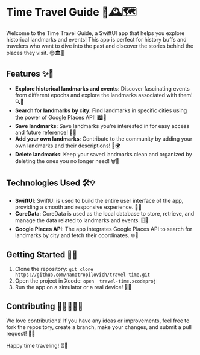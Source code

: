 # Time Travel Guide 🚀🕰️🗺️

Welcome to the Time Travel Guide, a SwiftUI app that helps you explore historical landmarks and events! This app is perfect for history buffs and travelers who want to dive into the past and discover the stories behind the places they visit. 😊🏛️🏰

## Features ✨🌟

- **Explore historical landmarks and events**: Discover fascinating events from different epochs and explore the landmarks associated with them! 🔍📜
- **Search for landmarks by city**: Find landmarks in specific cities using the power of Google Places API! 🏙️🗽
- **Save landmarks**: Save landmarks you're interested in for easy access and future reference! 💾📍
- **Add your own landmarks**: Contribute to the community by adding your own landmarks and their descriptions! 📝🌍
- **Delete landmarks**: Keep your saved landmarks clean and organized by deleting the ones you no longer need! 🗑️🧹

## Technologies Used 🛠️💡

- **SwiftUI**: SwiftUI is used to build the entire user interface of the app, providing a smooth and responsive experience. 📱🌈
- **CoreData**: CoreData is used as the local database to store, retrieve, and manage the data related to landmarks and events. 🗄️🔐
- **Google Places API**: The app integrates Google Places API to search for landmarks by city and fetch their coordinates. 🌐📍

## Getting Started 🚀🏁

1. Clone the repository: `git clone https://github.com/nanotropilovich/travel-time.git`
2. Open the project in Xcode: `open 
travel-time.xcodeproj`
3. Run the app on a simulator or a real device! 📱💥

## Contributing 💪👩‍💻👨‍💻

We love contributions! If you have any ideas or improvements, feel free to fork the repository, create a branch, make your changes, and submit a pull request! 🌟🚧

Happy time traveling! ⏳🚀
